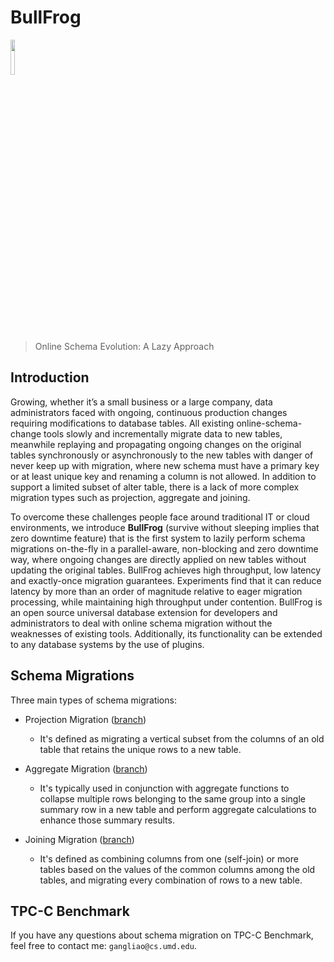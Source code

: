 # BullFrog

<img src="https://i.postimg.cc/SRP8NbN3/Wechat-IMG647.png" width="12%" height="12%">

> Online Schema Evolution: A Lazy Approach

## Introduction

Growing, whether it’s a small business or a large company, data administrators faced with ongoing, continuous production changes requiring modifications to database tables. All existing online-schema-change tools slowly and incrementally migrate data to new tables, meanwhile replaying and propagating ongoing changes on the original tables synchronously or asynchronously to the new tables with danger of never keep up with migration, where new schema must have a primary key or at least unique key and renaming a column is not allowed. In addition to support a limited subset of alter table, there is a lack of more complex migration types such as projection, aggregate and joining.

To overcome these challenges people face around traditional IT or cloud environments, we introduce **BullFrog** (survive without sleeping implies that zero downtime feature) that is the first system to lazily perform schema migrations on-the-fly in a parallel-aware, non-blocking and zero downtime way, where ongoing changes are directly applied on new tables without updating the original tables. BullFrog achieves high throughput, low latency and exactly-once migration guarantees. Experiments find that it can reduce latency by more than an order of magnitude relative to eager migration processing, while maintaining high throughput under contention. BullFrog is an open source universal database extension for developers and administrators to deal with online schema migration without the weaknesses of existing tools. Additionally, its functionality can be extended to any database systems by the use of plugins.

## Schema Migrations

Three main types of schema migrations:

- Projection Migration ([branch](https://github.com/DSLAM-UMD/Darwin))
  - It's defined as migrating a vertical subset from the columns of an old table that retains the unique rows to a new table.

- Aggregate Migration ([branch](https://github.com/DSLAM-UMD/Darwin/tree/migrate-aggregation-on-hashtable))
  - It's typically used in conjunction with aggregate functions to collapse multiple rows belonging to the same group into a single summary row in a new table and perform aggregate calculations to enhance those summary results.

- Joining Migration ([branch](https://github.com/DSLAM-UMD/Darwin/tree/migrate-join-on-hashtable))
  - It's defined as combining columns from one (self-join) or more tables based on the values of the common columns among the old tables, and migrating every combination of rows to a new table.
  
## TPC-C Benchmark

If you have any questions about schema migration on TPC-C Benchmark, feel free to contact me: `gangliao@cs.umd.edu`.


